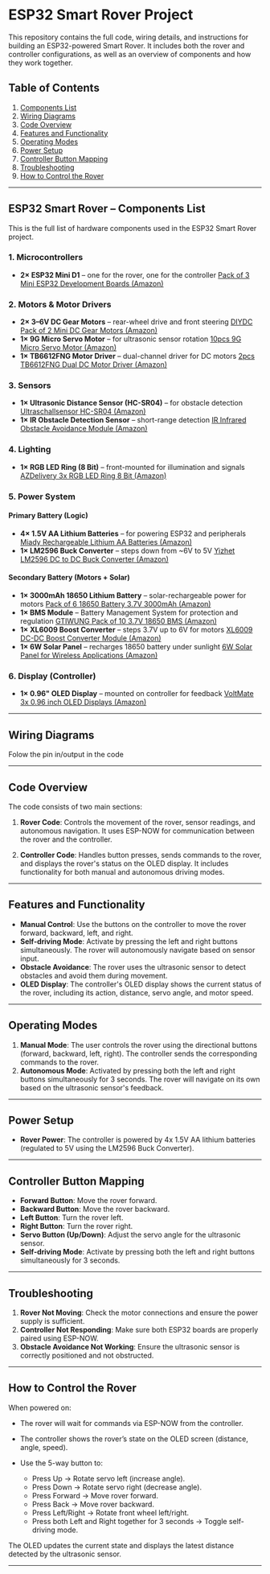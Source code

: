 # ESP32 Smart Rover Project

This repository contains the full code, wiring details, and instructions for building an ESP32-powered Smart Rover. It includes both the rover and controller configurations, as well as an overview of components and how they work together.

## Table of Contents

1. [Components List](#components-list)
2. [Wiring Diagrams](#wiring-diagrams)
3. [Code Overview](#code-overview)
4. [Features and Functionality](#features-and-functionality)
5. [Operating Modes](#operating-modes)
6. [Power Setup](#power-setup)
7. [Controller Button Mapping](#controller-button-mapping)
8. [Troubleshooting](#troubleshooting)
9. [How to Control the Rover](#how-to-control-the-rover)

---

## ESP32 Smart Rover – Components List

This is the full list of hardware components used in the ESP32 Smart Rover project.

### 1. Microcontrollers

* **2× ESP32 Mini D1** – one for the rover, one for the controller
  [Pack of 3 Mini ESP32 Development Boards (Amazon)](https://www.amazon.de/dp/B0CJNMRG37?ref=ppx_pop_mob_ap_share)

### 2. Motors & Motor Drivers

* **2× 3–6V DC Gear Motors** – rear-wheel drive and front steering
  [DIYDC Pack of 2 Mini DC Gear Motors (Amazon)](https://amzn.eu/d/8vJv5VG)
* **1× 9G Micro Servo Motor** – for ultrasonic sensor rotation
  [10pcs 9G Micro Servo Motor (Amazon)](https://www.amazon.de/dp/B0CMT8CF76?ref=ppx_pop_mob_ap_share)
* **1× TB6612FNG Motor Driver** – dual-channel driver for DC motors
  [2pcs TB6612FNG Dual DC Motor Driver (Amazon)](https://www.amazon.de/dp/B09MN8F1SD?ref=ppx_pop_mob_ap_share)

### 3. Sensors

* **1× Ultrasonic Distance Sensor (HC-SR04)** – for obstacle detection
  [Ultraschallsensor HC-SR04 (Amazon)](https://amzn.eu/d/ilI85lk)
* **1× IR Obstacle Detection Sensor** – short-range detection
  [IR Infrared Obstacle Avoidance Module (Amazon)](https://amzn.eu/d/j3NJQmh)

### 4. Lighting

* **1× RGB LED Ring (8 Bit)** – front-mounted for illumination and signals
  [AZDelivery 3x RGB LED Ring 8 Bit (Amazon)](https://www.amazon.de/dp/B0BZDQM8SX?ref=ppx_pop_mob_ap_share)

### 5. Power System

#### Primary Battery (Logic)

* **4× 1.5V AA Lithium Batteries** – for powering ESP32 and peripherals
  [Miady Rechargeable Lithium AA Batteries (Amazon)](https://www.amazon.de/dp/B0DHZCVMVM?ref=ppx_pop_mob_ap_share)
* **1× LM2596 Buck Converter** – steps down from \~6V to 5V
  [Yizhet LM2596 DC to DC Buck Converter (Amazon)](https://www.amazon.de/dp/B0823P6PW6?ref=ppx_pop_mob_ap_share)

#### Secondary Battery (Motors + Solar)

* **1× 3000mAh 18650 Lithium Battery** – solar-rechargeable power for motors
  [Pack of 6 18650 Battery 3.7V 3000mAh (Amazon)](https://www.amazon.de/dp/B0D73P7Q5C?ref=ppx_pop_mob_ap_share)
* **1× BMS Module** – Battery Management System for protection and regulation
  [GTIWUNG Pack of 10 3.7V 18650 BMS (Amazon)](https://www.amazon.de/dp/B0CSJR4CYJ?ref=ppx_pop_mob_ap_share)
* **1× XL6009 Boost Converter** – steps 3.7V up to 6V for motors
  [XL6009 DC-DC Boost Converter Module (Amazon)](https://www.amazon.de/dp/B0D9VPKHLK?ref=ppx_pop_mob_ap_share)
* **1× 6W Solar Panel** – recharges 18650 battery under sunlight
  [6W Solar Panel for Wireless Applications (Amazon)](https://www.amazon.de/dp/B0B8HPS3SB?ref=ppx_pop_mob_ap_share)

### 6. Display (Controller)

* **1× 0.96" OLED Display** – mounted on controller for feedback
  [VoltMate 3x 0.96 inch OLED Displays (Amazon)](https://www.amazon.de/dp/B0CXY8SM1H?ref=ppx_pop_mob_ap_share)

---

## Wiring Diagrams

Folow the pin in/output in the code

---

## Code Overview

The code consists of two main sections:

1. **Rover Code**: Controls the movement of the rover, sensor readings, and autonomous navigation. It uses ESP-NOW for communication between the rover and the controller.

2. **Controller Code**: Handles button presses, sends commands to the rover, and displays the rover's status on the OLED display. It includes functionality for both manual and autonomous driving modes.

---

## Features and Functionality

* **Manual Control**: Use the buttons on the controller to move the rover forward, backward, left, and right.
* **Self-driving Mode**: Activate by pressing the left and right buttons simultaneously. The rover will autonomously navigate based on sensor input.
* **Obstacle Avoidance**: The rover uses the ultrasonic sensor to detect obstacles and avoid them during movement.
* **OLED Display**: The controller's OLED display shows the current status of the rover, including its action, distance, servo angle, and motor speed.

---

## Operating Modes

1. **Manual Mode**: The user controls the rover using the directional buttons (forward, backward, left, right). The controller sends the corresponding commands to the rover.
2. **Autonomous Mode**: Activated by pressing both the left and right buttons simultaneously for 3 seconds. The rover will navigate on its own based on the ultrasonic sensor's feedback.

---

## Power Setup

* **Rover Power**: The controller is powered by 4x 1.5V AA lithium batteries (regulated to 5V using the LM2596 Buck Converter).

---

## Controller Button Mapping

* **Forward Button**: Move the rover forward.
* **Backward Button**: Move the rover backward.
* **Left Button**: Turn the rover left.
* **Right Button**: Turn the rover right.
* **Servo Button (Up/Down)**: Adjust the servo angle for the ultrasonic sensor.
* **Self-driving Mode**: Activate by pressing both the left and right buttons simultaneously for 3 seconds.

---

## Troubleshooting

1. **Rover Not Moving**: Check the motor connections and ensure the power supply is sufficient.
2. **Controller Not Responding**: Make sure both ESP32 boards are properly paired using ESP-NOW.
3. **Obstacle Avoidance Not Working**: Ensure the ultrasonic sensor is correctly positioned and not obstructed.

---

## How to Control the Rover

When powered on:

* The rover will wait for commands via ESP-NOW from the controller.
* The controller shows the rover’s state on the OLED screen (distance, angle, speed).
* Use the 5-way button to:

  * Press Up → Rotate servo left (increase angle).
  * Press Down → Rotate servo right (decrease angle).
  * Press Forward → Move rover forward.
  * Press Back → Move rover backward.
  * Press Left/Right → Rotate front wheel left/right.
  * Press both Left and Right together for 3 seconds → Toggle self-driving mode.

The OLED updates the current state and displays the latest distance detected by the ultrasonic sensor.

---


